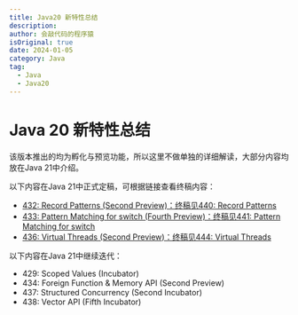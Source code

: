```yaml
---
title: Java20 新特性总结
description:
author: 会敲代码的程序猿
isOriginal: true
date: 2024-01-05
category: Java
tag:
  - Java
  - Java20
---
```


# Java 20 新特性总结

该版本推出的均为孵化与预览功能，所以这里不做单独的详细解读，大部分内容均放在Java 21中介绍。

以下内容在Java 21中正式定稿，可根据链接查看终稿内容：

* [432: Record Patterns (Second Preview)：终稿见440: Record Patterns](/java-features/java21/jep440-record-partterns)
* [433: Pattern Matching for switch (Fourth Preview)：终稿见441: Pattern Matching for switch](/java-features/java21/jep441-pattern-matching-for-switch)
* [436: Virtual Threads (Second Preview)：终稿见444: Virtual Threads](/java-features/java21/jep444-virtual-threads)

以下内容在Java 21中继续迭代：

* 429: Scoped Values (Incubator)
* 434: Foreign Function & Memory API (Second Preview)
* 437: Structured Concurrency (Second Incubator)
* 438: Vector API (Fifth Incubator)

